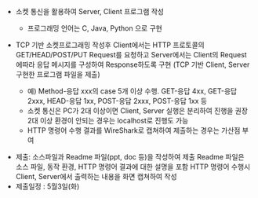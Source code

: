 - 소켓 통신을 활용하여 Server, Client 프로그램 작성
  * 프로그래밍 언어는 C, Java, Python 으로 구현

- TCP 기반 소켓프로그래밍 작성후 
   Client에서는 HTTP 프로토콜의 GET/HEAD/POST/PUT Request를 요청하고
   Server에서는 Client의 Request에따라 응답 메시지를 구성하여 Response하도록 구현
   (TCP 기반 Client, Server 구현한 프로그램 파일을 제출)
   * 예) Method-응답 xxx의 case 5개 이상 수행.
      GET-응답 4xx, GET-응답 2xxx, HEAD-응답 1xx, POST-응답 2xxx, POST-응답 1xx 등
   * 소켓 통신은 PC가 2대 이상이면 Client, Server 실행은 분리하여 진행을 권장
      2대 이상 환경이 안되는 경우는 localhost로 진행도 가능
   * HTTP 명령어 수행 결과를 WireShark로 캡쳐하여 제출하는 경우는 가산점 부여

* 제출: 소스파일과 Readme 파일(ppt, doc 등)을 작성하여 제출
            Readme 파일은 소스 파일, 동작 환경, HTTP 명령어 결과에 대한 설명을 포함
            HTTP 명령어 수행시 Client, Server에서 출력하는 내용을 화면 캡쳐하여 작성
* 제출일정 : 5월3일(화)